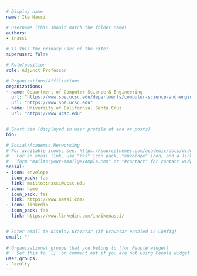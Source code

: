 ```yaml
---
# Display name
name: Ike Nassi

# Username (this should match the folder name)
authors:
- inassi

# Is this the primary user of the site?
superuser: false

# Role/position
role: Adjunct Professor

# Organizations/Affiliations
organizations:
- name: Department of Computer Science & Engineering
  url: "https://www.soe.ucsc.edu/departments/computer-science-and-engineering"
  url: "https://www.soe.ucsc.edu"
- name: University of California, Santa Cruz
  url: "https://www.ucsc.edu"


# Short bio (displayed in user profile at end of posts)
bio: 

# Social/Academic Networking
# For available icons, see: https://sourcethemes.com/academic/docs/widgets/#icons
#   For an email link, use "fas" icon pack, "envelope" icon, and a link in the
#   form "mailto:your-email@example.com" or "#contact" for contact widget.
social:
- icon: envelope
  icon_pack: fas
  link: mailto:inassi@ucsc.edu
- icon: home
  icon_pack: fas
  link: https://www.nassi.com/
- icon: linkedin
  icon_pack: fab
  link: https://www.linkedin.com/in/ikenassi/


# Enter email to display Gravatar (if Gravatar enabled in Config)
email: ""
  
# Organizational groups that you belong to (for People widget)
#   Set this to `[]` or comment out if you are not using People widget.  
user_groups:
- Faculty
---
```

